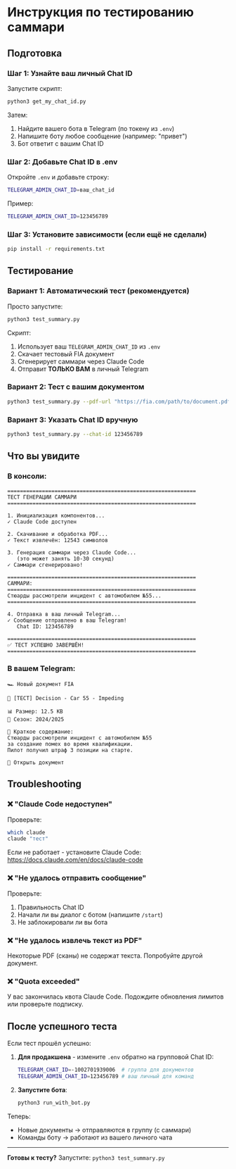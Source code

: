 # Инструкция по тестированию саммари

## Подготовка

### Шаг 1: Узнайте ваш личный Chat ID

Запустите скрипт:

```bash
python3 get_my_chat_id.py
```

Затем:
1. Найдите вашего бота в Telegram (по токену из `.env`)
2. Напишите боту любое сообщение (например: "привет")
3. Бот ответит с вашим Chat ID

### Шаг 2: Добавьте Chat ID в .env

Откройте `.env` и добавьте строку:

```bash
TELEGRAM_ADMIN_CHAT_ID=ваш_chat_id
```

Пример:
```bash
TELEGRAM_ADMIN_CHAT_ID=123456789
```

### Шаг 3: Установите зависимости (если ещё не сделали)

```bash
pip install -r requirements.txt
```

## Тестирование

### Вариант 1: Автоматический тест (рекомендуется)

Просто запустите:

```bash
python3 test_summary.py
```

Скрипт:
1. Использует ваш `TELEGRAM_ADMIN_CHAT_ID` из `.env`
2. Скачает тестовый FIA документ
3. Сгенерирует саммари через Claude Code
4. Отправит **ТОЛЬКО ВАМ** в личный Telegram

### Вариант 2: Тест с вашим документом

```bash
python3 test_summary.py --pdf-url "https://fia.com/path/to/document.pdf"
```

### Вариант 3: Указать Chat ID вручную

```bash
python3 test_summary.py --chat-id 123456789
```

## Что вы увидите

### В консоли:

```
============================================================
ТЕСТ ГЕНЕРАЦИИ САММАРИ
============================================================

1. Инициализация компонентов...
✓ Claude Code доступен

2. Скачивание и обработка PDF...
✓ Текст извлечён: 12543 символов

3. Генерация саммари через Claude Code...
   (это может занять 10-30 секунд)
✓ Саммари сгенерировано!

============================================================
САММАРИ:
============================================================
Стюарды рассмотрели инцидент с автомобилем №55...
============================================================

4. Отправка в ваш личный Telegram...
✓ Сообщение отправлено в ваш Telegram!
   Chat ID: 123456789

============================================================
✅ ТЕСТ УСПЕШНО ЗАВЕРШЁН!
============================================================
```

### В вашем Telegram:

```
🏎️ Новый документ FIA

📄 [ТЕСТ] Decision - Car 55 - Impeding

📊 Размер: 12.5 KB
🏁 Сезон: 2024/2025

📝 Краткое содержание:
Стюарды рассмотрели инцидент с автомобилем №55
за создание помех во время квалификации.
Пилот получил штраф 3 позиции на старте.

🔗 Открыть документ
```

## Troubleshooting

### ❌ "Claude Code недоступен"

Проверьте:
```bash
which claude
claude "тест"
```

Если не работает - установите Claude Code:
https://docs.claude.com/en/docs/claude-code

### ❌ "Не удалось отправить сообщение"

Проверьте:
1. Правильность Chat ID
2. Начали ли вы диалог с ботом (напишите `/start`)
3. Не заблокировали ли вы бота

### ❌ "Не удалось извлечь текст из PDF"

Некоторые PDF (сканы) не содержат текста.
Попробуйте другой документ.

### ❌ "Quota exceeded"

У вас закончилась квота Claude Code.
Подождите обновления лимитов или проверьте подписку.

## После успешного теста

Если тест прошёл успешно:

1. **Для продакшена** - измените `.env` обратно на групповой Chat ID:
   ```bash
   TELEGRAM_CHAT_ID=-1002701939006  # группа для документов
   TELEGRAM_ADMIN_CHAT_ID=123456789 # ваш личный для команд
   ```

2. **Запустите бота**:
   ```bash
   python3 run_with_bot.py
   ```

Теперь:
- Новые документы → отправляются в группу (с саммари)
- Команды боту → работают из вашего личного чата

---

**Готовы к тесту?** Запустите: `python3 test_summary.py`
